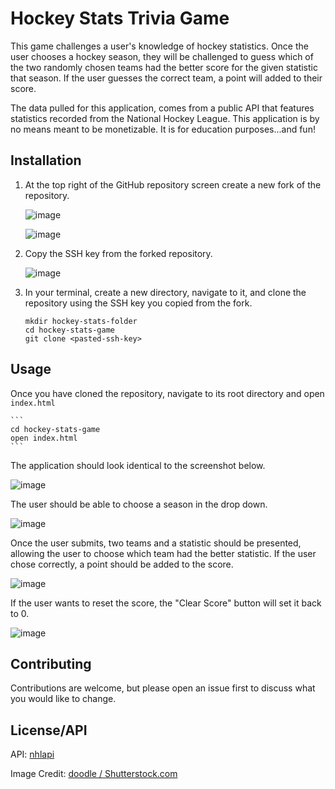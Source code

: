 # Hockey Stats Trivia Game

This game challenges a user's knowledge of hockey statistics. Once the user chooses a hockey season, they will be challenged to guess which of the two randomly chosen teams had the better score for the given statistic that season. If the user guesses the correct team, a point will added to their score. 

The data pulled for this application, comes from a public API that features statistics recorded from the National Hockey League. This application is by no means meant to be monetizable. It is for education purposes...and fun!

## Installation
1. At the top right of the GitHub repository screen create a new fork of the repository.

	![image](https://user-images.githubusercontent.com/103388556/189546584-8ec5fef7-4d7d-4c47-ae6b-f6e6ae834a69.png)

	![image](https://user-images.githubusercontent.com/103388556/189546761-f0f05411-1967-46c7-b081-063bc6951ae0.png)


2. Copy the SSH key from the forked repository.

	![image](https://user-images.githubusercontent.com/103388556/189546817-4d32dcbb-e79e-4220-8fc2-c573d21e9cc1.png)


3. In your terminal, create a new directory, navigate to it, and clone the repository using the SSH key you copied from the fork.
	```
	mkdir hockey-stats-folder
	cd hockey-stats-game
	git clone <pasted-ssh-key>
	```

## Usage

Once you have cloned the repository, navigate to its root directory and open `index.html`
	
	```
	cd hockey-stats-game
    open index.html
	```

The application should look identical to the screenshot below.

![image](https://user-images.githubusercontent.com/103388556/189547449-190055b0-661d-4009-b86e-ebf5b154d745.png)
	

The user should be able to choose a season in the drop down. 
	
![image](https://user-images.githubusercontent.com/103388556/189547505-9271dd4e-5081-4dd2-b4f3-7c826eef76c1.png)

Once the user submits, two teams and a statistic should be presented, allowing the user to choose which team had the better statistic. If the user chose correctly, a point should be added to the score.

![image](https://user-images.githubusercontent.com/103388556/189547535-5d8f1e9e-500c-4a9e-bc24-44e2e3a73c52.png)

If the user wants to reset the score, the "Clear Score" button will set it back to 0.

![image](https://user-images.githubusercontent.com/103388556/189547841-2c0ea9cc-c966-4268-b6a5-967418b42a8c.png)

## Contributing
Contributions are welcome, but please open an issue first to discuss what you would like to change.

## License/API
API: [nhlapi](https://gitlab.com/dword4/nhlapi)

Image Credit: [doodle / Shutterstock.com](https://www.shutterstock.com/image-vector/hockey-trophy-on-interesting-background-30415141)
